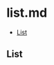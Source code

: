 # list.md

<!-- START doctoc generated TOC please keep comment here to allow auto update -->
<!-- DON'T EDIT THIS SECTION, INSTEAD RE-RUN doctoc TO UPDATE -->

- [List](#list)

<!-- END doctoc generated TOC please keep comment here to allow auto update -->

## List
